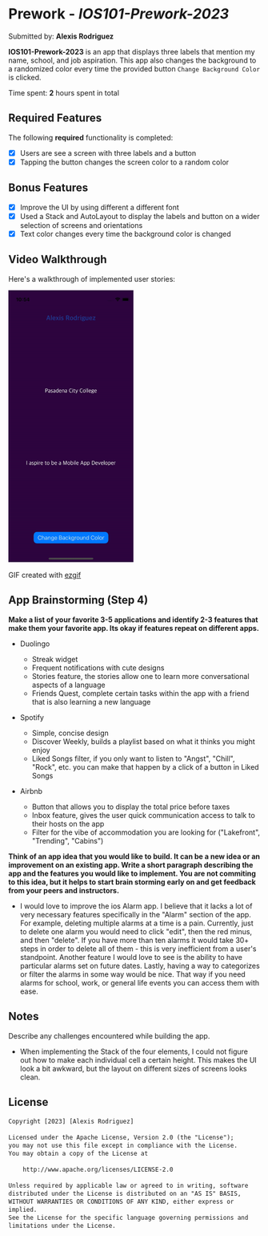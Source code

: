 # Prework - *IOS101-Prework-2023*

Submitted by: **Alexis Rodriguez**

**IOS101-Prework-2023** is an app that displays three labels that mention my name, school, and job aspiration. 
  This app also changes the background to a randomized color every time the provided button `Change Background Color` is clicked.

Time spent: **2** hours spent in total

## Required Features

The following **required** functionality is completed:

- [x] Users are see a screen with three labels and a button
- [x] Tapping the button changes the screen color to a random color

## Bonus Features
- [x] Improve the UI by using different a different font
- [x] Used a Stack and AutoLayout to display the labels and button on a wider selection of screens and orientations
- [x] Text color changes every time the background color is changed
 
## Video Walkthrough

Here's a walkthrough of implemented user stories:

<img src='codepath-ios-2023.gif' title='Video Walkthrough' width='250' alt='Video Walkthrough' />

<!-- Replace this with whatever GIF tool you used! -->
GIF created with [ezgif](https://ezgif.com/)  
<!-- Recommended tools:
[Kap](https://getkap.co/) for macOS
[ScreenToGif](https://www.screentogif.com/) for Windows
[peek](https://github.com/phw/peek) for Linux. -->

## App Brainstorming (Step 4)

**Make a list of your favorite 3-5 applications and identify 2-3 features that make them your favorite app. Its okay if features repeat on different apps.**

- Duolingo
  * Streak widget
  * Frequent notifications with cute designs
  * Stories feature, the stories allow one to learn more conversational aspects of a language
  * Friends Quest, complete certain tasks within the app with a friend that is also learning a new language
  
- Spotify
  * Simple, concise design
  * Discover Weekly, builds a playlist based on what it thinks you might enjoy
  * Liked Songs filter, if you only want to listen to "Angst", "Chill", "Rock", etc. you can make that happen by a click of a button in Liked Songs

- Airbnb
  * Button that allows you to display the total price before taxes
  * Inbox feature, gives the user quick communication access to talk to their hosts on the app
  * Filter for the vibe of accommodation you are looking for ("Lakefront", "Trending", "Cabins")

**Think of an app idea that you would like to build. It can be a new idea or an improvement on an existing app. Write a short paragraph describing the app and the features you would like to implement. You are not commiting to this idea, but it helps to start brain storming early on and get feedback from your peers and instructors.**

- I would love to improve the ios Alarm app. I believe that it lacks a lot of very necessary features specifically in the "Alarm" section of the app. For example, deleting
  multiple alarms at a time is a pain. Currently, just to delete one alarm you would need to click "edit", then the red minus, and then "delete". If you have more than ten
  alarms it would take 30+ steps in order to delete all of them - this is very inefficient from a user's standpoint. Another feature I would love to see is the ability to have
  particular alarms set on future dates. Lastly, having a way to categorizes or filter the alarms in some way would be nice. That way if you need alarms for school, work, or
  general life events you can access them with ease. 

## Notes

Describe any challenges encountered while building the app.
- When implementing the Stack of the four elements, I could not figure out how to make each individual cell a certain height. This makes the UI look a bit
  awkward, but the layout on different sizes of screens looks clean.

## License

    Copyright [2023] [Alexis Rodriguez]

    Licensed under the Apache License, Version 2.0 (the "License");
    you may not use this file except in compliance with the License.
    You may obtain a copy of the License at

        http://www.apache.org/licenses/LICENSE-2.0

    Unless required by applicable law or agreed to in writing, software
    distributed under the License is distributed on an "AS IS" BASIS,
    WITHOUT WARRANTIES OR CONDITIONS OF ANY KIND, either express or implied.
    See the License for the specific language governing permissions and
    limitations under the License.
